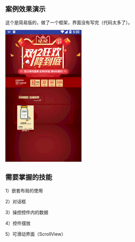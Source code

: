 ## 案例效果演示

这个是简易版的，做了一个框架，界面没有写完（代码太多了）。

![SAMPLE](./result.gif)

## 需要掌握的技能

1）嵌套布局的使用

2）对话框

3）操控控件内的数据

4）控件摆放

5）可滑动界面（ScrollView）

